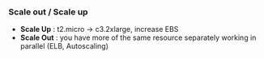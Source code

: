 ### Scale out / Scale up
- **Scale Up** : t2.micro -> c3.2xlarge, increase EBS
- **Scale Out** :  you have more of the same resource separately working in parallel (ELB, Autoscaling)
